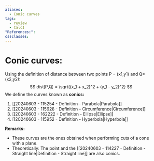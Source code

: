 ```yaml
---
aliases:
  - Conic curves
tags:
  - review
  - CalcI
"References:": 
cssclasses:
---
```

# Conic curves: 
Using the definition of distance between two points P = (x1,y1) and Q=(x2,y2):
$$
dist(P,Q) = \sqrt{(x_1 + x_2)^2 + (y_1 - y_2)^2}
$$
We define the curves known as **conics:**

1. [[20240603 - 115254 - Definition - Parabola|Parabola]]
2. [[20240603 - 115628 - Definition -  Circumference|Circumference]]
3. [[20240603 - 162222 - Definition - Ellipse|Ellipse]]
4. [[20240603 - 115952 - Definition - Hyperbola|Hyperbola]]

**Remarks:**

+ These curves are the ones obtained when performing cuts of a cone with a plane. 
+ Theoretically: The point and the [[20240603 - 114227 - Definition - Straight line|Definition - Straight line]] are also conics.